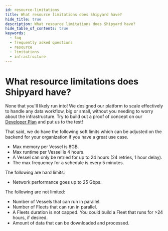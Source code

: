 ```yaml
---
id: resource-limitations
title: What resource limitations does Shipyard have?
hide_title: true
description: What resource limitations does Shipyard have?
hide_table_of_contents: true
keywords:
  - faq
  - frequently asked questions
  - resource
  - limitations
  - infrastructure
---
```


# What resource limitations does Shipyard have?

None that you'll likely run into! We designed our platform to scale effectively to handle any data workflow, big or small, without you needing to worry about the infrastructure. Try to build out a proof of concept on our [Developer Plan](../plans/developer-plan.md) and put us to the test!

That said, we do have the following soft limits which can be adjusted on the backend for your organization if you have a great use case.
- Max memory per Vessel is 8GB. 
- Max runtime per Vessel is 4 hours.
- A Vessel can only be retried for up to 24 hours (24 retries, 1 hour delay).
- The max frequency for a schedule is every 5 minutes.

The following are hard limits:
- Network performance goes up to 25 Gbps.

The following are not limited:
- Number of Vessels that can run in parallel.
- Number of Fleets that can run in parallel.
- A Fleets duration is not capped. You could build a Fleet that runs for >24 hours, if desired.
- Amount of data that can be downloaded and processed.